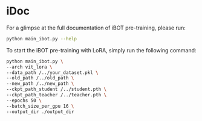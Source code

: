# iDoc

For a glimpse at the full documentation of iBOT pre-training, please run:
```bash
python main_ibot.py --help
   ```
To start the iBOT pre-training with LoRA, simply run the following command:
```bash
python main_ibot.py \
--arch vit_lora \
--data_path /../your_dataset.pkl \
--old_path /../old_path \
--new_path /../new_path \
--ckpt_path_student /../student.pth \
--ckpt_path_teacher /../teacher.pth \
--epochs 50 \
--batch_size_per_gpu 16 \
--output_dir ./output_dir
   ```
